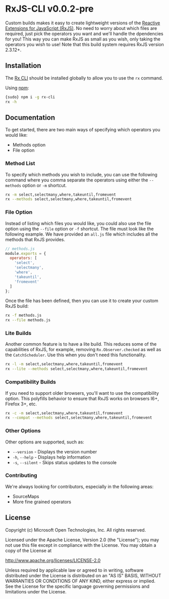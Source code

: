 RxJS-CLI v0.0.2-pre
===================

Custom builds makes it easy to create lightweight versions of the [Reactive Extensions for JavaScript \(RxJS\)](https://github.com/Reactive-Extensions/RxJS).  No need to worry about which files are required, just pick the operators you want and we'll handle the dpendencies for you!  This way you can make RxJS as small as you wish, only taking the operators you wish to use!  Note that this build system requires RxJS version 2.3.12+.

## Installation ##

The [Rx CLI](https://www.npmjs.org/package/rx-cli) should be installed globally to allow you to use the `rx` command. 

Using [npm](http://npmjs.org):

```bash
{sudo} npm i -g rx-cli
rx -h
```

## Documentation ##

To get started, there are two main ways of specifying which operators you would like:
- Methods option
- File option

### Method List

To specify which methods you wish to include, you can use the following command where you comma separate the operators using either the `--methods` option or `-m` shortcut.
```bash
rx -m select,selectmany,where,takeuntil,fromevent
rx --methods select,selectmany,where,takeuntil,fromevent
```

### File Option

Instead of listing which files you would like, you could also use the file option using the `--file` option or `-f` shortcut.  The file must look like the following example.  We have provided an `all.js` file which includes all the methods that RxJS provides.

```js
// methods.js
module.exports = {
  operators: [
    'select',
    'selectmany',
    'where',
    'takeuntil',
    'fromevent'
  ]
};
```

Once the file has been defined, then you can use it to create your custom RxJS build:
```bash
rx -f methods.js
rx --file methods.js
```

### Lite Builds

Another common feature is to have a lite build.  This reduces some of the capabilities of RxJS, for example, removing `Rx.Observer.checked` as well as the `CatchScheduler`.  Use this when you don't need this functionality.

```bash
rx -l -m select,selectmany,where,takeuntil,fromevent
rx --lite --methods select,selectmany,where,takeuntil,fromevent
```

### Compatibility Builds

If you need to support older browsers, you'll want to use the compatibility option.  This polyfills behavior to ensure that RxJS works on browsers I6+, Firefox 3+, etc.  

```bash
rx -c -m select,selectmany,where,takeuntil,fromevent
rx --compat --methods select,selectmany,where,takeuntil,fromevent
```

### Other Options

Other options are supported, such as:
- `--version`      - Displays the version number
- `-h`, `--help`   - Displays help information
- `-s`, `--silent` - Skips status updates to the console

### Contributing

We're always looking for contributors, especially in the following areas:
- SourceMaps
- More fine grained operators

## License ##

Copyright (c) Microsoft Open Technologies, Inc.  All rights reserved.

Licensed under the Apache License, Version 2.0 (the "License"); you
may not use this file except in compliance with the License. You may
obtain a copy of the License at

http://www.apache.org/licenses/LICENSE-2.0

Unless required by applicable law or agreed to in writing, software
distributed under the License is distributed on an "AS IS" BASIS,
WITHOUT WARRANTIES OR CONDITIONS OF ANY KIND, either express or
implied. See the License for the specific language governing permissions
and limitations under the License.
